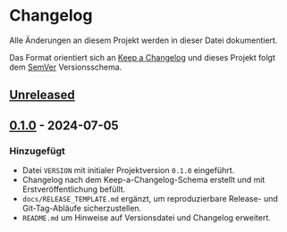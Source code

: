 # Changelog

Alle Änderungen an diesem Projekt werden in dieser Datei dokumentiert.

Das Format orientiert sich an [Keep a Changelog](https://keepachangelog.com/de/1.1.0/) und dieses Projekt
folgt dem [SemVer](https://semver.org/lang/de/) Versionsschema.

## [Unreleased]

## [0.1.0] - 2024-07-05
### Hinzugefügt
- Datei `VERSION` mit initialer Projektversion `0.1.0` eingeführt.
- Changelog nach dem Keep-a-Changelog-Schema erstellt und mit Erstveröffentlichung befüllt.
- `docs/RELEASE_TEMPLATE.md` ergänzt, um reproduzierbare Release- und Git-Tag-Abläufe sicherzustellen.
- `README.md` um Hinweise auf Versionsdatei und Changelog erweitert.

[Unreleased]: https://example.com/compare/v0.1.0...HEAD
[0.1.0]: https://example.com/releases/tag/v0.1.0
